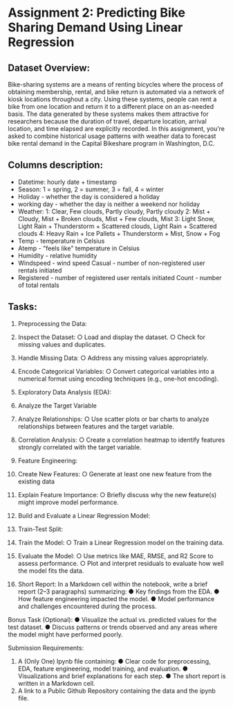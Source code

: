 # Assignment 2: Predicting Bike Sharing Demand Using Linear Regression
## Dataset Overview:
Bike-sharing systems are a means of renting bicycles where the process of obtaining membership, rental, and bike return is automated via a network of kiosk locations throughout a city. Using these systems, people can rent a bike from one location and return it to a different place on an as-needed basis.
The data generated by these systems makes them attractive for researchers because the duration of travel, departure location, arrival location, and time elapsed are explicitly recorded.
In this assignment, you’re asked to combine historical usage patterns with weather data to forecast bike rental demand in the Capital Bikeshare program in Washington, D.C.

## Columns description:
- Datetime: hourly date + timestamp
- Season: 1 = spring, 2 = summer, 3 = fall, 4 = winter
- Holiday - whether the day is considered a holiday
- working day - whether the day is neither a weekend nor holiday
- Weather:
  1: Clear, Few clouds, Partly cloudy, Partly cloudy
  2: Mist + Cloudy, Mist + Broken clouds, Mist + Few clouds, Mist
  3: Light Snow, Light Rain + Thunderstorm + Scattered clouds, Light Rain + Scattered clouds 4: Heavy Rain + Ice Pallets + Thunderstorm + Mist, Snow + Fog
- Temp - temperature in Celsius
- Atemp - "feels like" temperature in Celsius
- Humidity - relative humidity
- Windspeed - wind speed Casual - number of non-registered user rentals initiated
- Registered - number of registered user rentals initiated Count - number of total rentals

## Tasks:
1. Preprocessing the Data:
  1. Inspect the Dataset:
     ○ Load and display the dataset.
     ○ Check for missing values and duplicates.
  2. Handle Missing Data:
     ○ Address any missing values appropriately.
  3. Encode Categorical Variables:
     ○ Convert categorical variables into a numerical format using encoding techniques (e.g., one-hot encoding).

2. Exploratory Data Analysis (EDA):
  1. Analyze the Target Variable
  2. Analyze Relationships:
    ○ Use scatter plots or bar charts to analyze relationships between features and the target variable.
  3. Correlation Analysis:
     ○ Create a correlation heatmap to identify features strongly correlated with the target variable.

3. Feature Engineering:
  1. Create New Features:
    ○ Generate at least one new feature from the existing data
  2. Explain Feature Importance:
     ○ Briefly discuss why the new feature(s) might improve model performance.

4. Build and Evaluate a Linear Regression Model:
  1. Train-Test Split:
  2. Train the Model:
    ○ Train a Linear Regression model on the training data.
  3. Evaluate the Model:
    ○ Use metrics like MAE, RMSE, and R2 Score to assess performance.
    ○ Plot and interpret residuals to evaluate how well the model fits the data.
5. Short Report:
  In a Markdown cell within the notebook, write a brief report (2–3 paragraphs) summarizing:
    ● Key findings from the EDA.
    ● How feature engineering impacted the model.
    ● Model performance and challenges encountered during the process.

Bonus Task (Optional):
  ● Visualize the actual vs. predicted values for the test dataset.
  ● Discuss patterns or trends observed and any areas where the model might have performed poorly.

Submission Requirements:
1. A (Only One) Ipynb file containing:
  ● Clear code for preprocessing, EDA, feature engineering, model training, and evaluation.
  ● Visualizations and brief explanations for each step.
  ● The short report is written in a Markdown cell.
2. A link to a Public Github Repository containing the data and the ipynb file.
